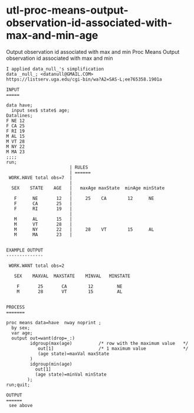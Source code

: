 # utl-proc-means-output-observation-id-associated-with-max-and-min-age
Output observation id associated with max and min
    Proc Means Output observation id associated with max and min

    I applied data_null_'s simplification
    data _null_; <datanull@GMAIL.COM>
    https://listserv.uga.edu/cgi-bin/wa?A2=SAS-L;ee765358.1901a

    INPUT
    =====

    data have;
      input sex$ state$ age;
    Datalines;
    F NE 12
    F CA 25
    F RI 19
    M AL 15
    M VT 28
    M NY 22
    M MA 23
    ;;;;
    run;
                            | RULES
                            | ======
     WORK.HAVE total obs=7  |
                            |
      SEX    STATE    AGE   |   maxAge maxState  minAge minState
                            |
       F      NE       12   |     25    CA        12      NE
       F      CA       25   |
       F      RI       19   |
                            |
       M      AL       15   |
       M      VT       28   |
       M      NY       22   |     28    VT        15      AL
       M      MA       23   |


    EXAMPLE OUTPUT
    --------------

     WORK.WANT total obs=2

       SEX    MAXVAL  MAXSTATE    MINVAL   MINSTATE

        F       25       CA        12         NE
        M       28       VT        15         AL


    PROCESS
    =======

    proc means data=have  nway noprint ;
      by sex;
      var age;
      output out=want(drop=_:)
             idgroup(max(age)          /* row with the maximum value   */
                out[1]                 /* 1 maximum value              */
                (age state)=maxVal maxState
             )
             idgroup(min(age)
               out[1]
               (age state)=minVal minState
            );
    run;quit;

    OUTPUT
    ======
     see above

